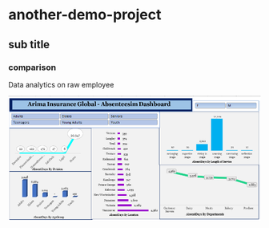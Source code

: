 # another-demo-project

## sub title

### comparison
Data analytics on raw employee


![image info](Arima%20dashboard2.PNG)
